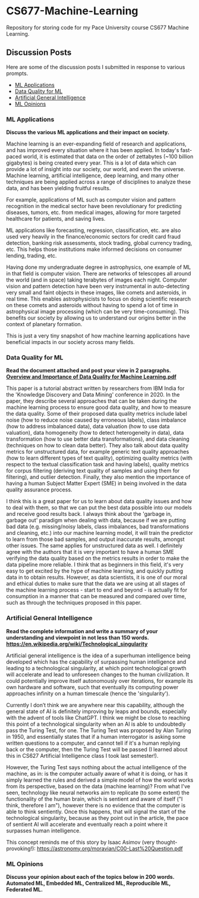 # CS677-Machine-Learning
Repository for storing code for my Pace University course CS677 Machine Learning.

## Discussion Posts

Here are some of the discussion posts I submitted in response to various prompts.
- [ML Applications](#ml-applications)
- [Data Quality for ML](#data-quality-for-ml)
- [Artificial General Intelligence](#artificial-general-intelligence)
- [ML Opinions](#ml-opinions)

### ML Applications
**Discuss the various ML applications and their impact on society.**

Machine learning is an ever-expanding field of research and applications, and has improved every situation where it has been applied. In today's fast-paced world, it is estimated that data on the order of zettabytes (~100 billion gigabytes) is being created every year. This is a lot of data which can provide a lot of insight into our society, our world, and even the universe. Machine learning, artificial intelligence, deep learning, and many other techniques are being applied across a range of disciplines to analyze these data, and has been yielding fruitful results.

For example, applications of ML such as computer vision and pattern recognition in the medical sector have been revolutionary for predicting diseases, tumors, etc. from medical images, allowing for more targeted healthcare for patients, and saving lives.

ML applications like forecasting, regression, classification, etc. are also used very heavily in the finance/economic sectors for credit card fraud detection, banking risk assessments, stock trading, global currency trading, etc. This helps those institutions make informed decisions on consumer lending, trading, etc.

Having done my undergraduate degree in astrophysics, one example of ML in that field is computer vision. There are networks of telescopes all around the world (and in space) taking terabytes of images each night. Computer vision and pattern detection have been very instrumental in auto-detecting very small and faint objects in these images, like comets and asteroids, in real time. This enables astrophysicists to focus on doing scientific research on these comets and asteroids without having to spend a lot of time in astrophysical image processing (which can be very time-consuming). This benefits our society by allowing us to understand our origins better in the context of planetary formation. 

This is just a very tiny snapshot of how machine learning applications have beneficial impacts in our society across many fields. 

### Data Quality for ML
**Read the document attached and post your view in 2 paragraphs.**
**[Overview and Importance of Data Quality for Machine Learning.pdf](https://research.ibm.com/publications/overview-and-importance-of-data-quality-for-machine-learning-tasks)**

This paper is a tutorial abstract written by researchers from IBM India for the 'Knowledge Discovery and Data Mining' conference in 2020. In the paper, they describe several approaches that can be taken during the machine learning process to ensure good data quality, and how to measure the data quality. Some of their proposed data quality metrics include label noise (how to reduce noise caused by erroneous labels), class imbalance (how to address imbalanced data), data valuation (how to use data valuation), data homogeneity (how to detect heterogeneity in data), data transformation (how to use better data transformations), and data cleaning (techniques on how to clean data better). They also talk about data quality metrics for unstructured data, for example generic text quality approaches (how to learn different types of text quality), optimizing quality metrics (with respect to the textual classification task and having labels), quality metrics for corpus filtering (deriving text quality of samples and using them for filtering), and outlier detection. Finally, they also mention the importance of having a human Subject Matter Expert (SME) in being involved in the data quality assurance process. 

I think this is a great paper for us to learn about data quality issues and how to deal with them, so that we can put the best data possible into our models and receive good results back. I always think about the 'garbage in, garbage out' paradigm when dealing with data, because if we are putting bad data (e.g. missing/noisy labels, class imbalances, bad transformations and cleaning, etc.) into our machine learning model, it will train the predictor to learn from those bad samples, and output inaccurate results, amongst other issues. The same applies for unstructured data as well. I definitely agree with the authors that it is very important to have a human SME verifying the data quality based on the metrics results in order to make the data pipeline more reliable. I think that as beginners in this field, it's very easy to get excited by the hype of machine learning, and quickly putting data in to obtain results. However, as data scientists, it is one of our moral and ethical duties to make sure that the data we are using at all stages of the machine learning process - start to end and beyond - is actually fit for consumption in a manner that can be measured and compared over time, such as through the techniques proposed in this paper.

### Artificial General Intelligence
**Read the complete information and write a summary of your understanding and viewpoint in not less than 150 words. https://en.wikipedia.org/wiki/Technological_singularity**

Artificial general intelligence is the idea of a superhuman intelligence being developed which has the capability of surpassing human intelligence and leading to a technological singularity, at which point technological growth will accelerate and lead to unforeseen changes to the human civilization. It could potentially improve itself autonomously over iterations, for example its own hardware and software, such that eventually its computing power approaches infinity on a human timescale (hence the 'singularity').

Currently I don’t think we are anywhere near this capability, although the general state of AI is definitely improving by leaps and bounds, especially with the advent of tools like ChatGPT. I think we might be close to reaching this point of a technological singularity when an AI is able to undoubtedly pass the Turing Test, for one. The Turing Test was proposed by Alan Turing in 1950, and essentially states that if a human interrogator is asking some written questions to a computer, and cannot tell if it's a human replying back or the computer, then the Turing Test will be passed (I learned about this in CS627 Artificial Intelligence class I took last semester!). 

However, the Turing Test says nothing about the actual intelligence of the machine, as in: is the computer actually aware of what it is doing, or has it simply learned the rules and derived a simple model of how the world works from its perspective, based on the data (machine learning)? From what I've seen, technology like neural networks aim to replicate (to some extent) the functionality of the human brain, which is sentient and aware of itself ("I think, therefore I am"), however there is no evidence that the computer is able to think sentiently. Once this happens, that will signal the start of the technological singularity, because as they point out in the article, the pace of sentient AI will accelerate and eventually reach a point where it surpasses human intelligence. 

This concept reminds me of this story by Isaac Asimov (very thought-provoking!): https://astronomy.org/moravian/C00-Last%20Question.pdf

### ML Opinions
**Discuss your opinion about each of the topics below in 200 words. Automated ML, Embedded ML, Centralized ML, Reproducible ML, Federated ML.**